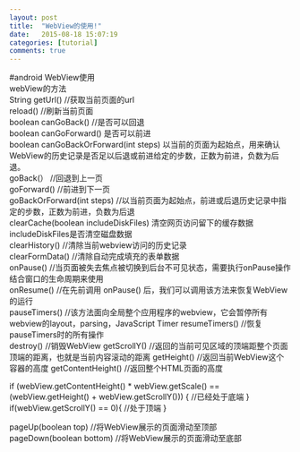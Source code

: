 ```yaml
---
layout: post
title:  "WebView的使用!"
date:   2015-08-18 15:07:19
categories: [tutorial]
comments: true
---
```

#android WebView使用 	
webView的方法	
String getUrl() //获取当前页面的url	
reload() //刷新当前页面	
boolean canGoBack() //是否可以回退	
boolean canGoForward() 是否可以前进	
boolean canGoBackOrForward(int steps)  以当前的页面为起始点，用来确认WebView的历史记录是否足以后退或前进给定的步数，正数为前进，负数为后退。	
goBack(） //回退到上一页	
goForward() //前进到下一页	
goBackOrForward(int steps)  //以当前页面为起始点，前进或后退历史记录中指定的步数，正数为前进，负数为后退		
clearCache(boolean includeDiskFiles)  清空网页访问留下的缓存数据 includeDiskFiles是否清空磁盘数据			
clearHistory()	//清除当前webview访问的历史记录		
clearFormData()  //清除自动完成填充的表单数据	
onPause()   //当页面被失去焦点被切换到后台不可见状态，需要执行onPause操作 结合窗口的生命周期来使用		
onResume() 	//在先前调用 onPause() 后，我们可以调用该方法来恢复WebView的运行	
pauseTimers()	//该方法面向全局整个应用程序的webview，它会暂停所有webview的layout，parsing，JavaScript Timer
resumeTimers()  //恢复pauseTimers时的所有操作 		
destroy() 	//销毁WebView
getScrollY()  //返回的当前可见区域的顶端距整个页面顶端的距离，也就是当前内容滚动的距离	
getHeight()  //返回当前WebView这个容器的高度
getContentHeight()  //返回整个HTML页面的高度

if (webView.getContentHeight() * webView.getScale() == (webView.getHeight() + webView.getScrollY())) {
    //已经处于底端
}
if(webView.getScrollY() == 0){
    //处于顶端
}

pageUp(boolean top)   //将WebView展示的页面滑动至顶部	
pageDown(boolean bottom)   //将WebView展示的页面滑动至底部
